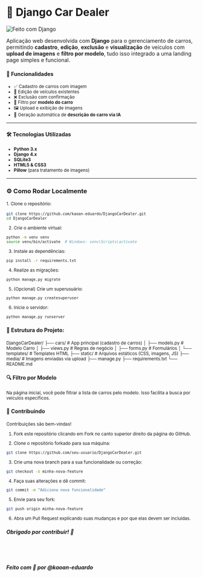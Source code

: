 # 🚗 Django Car Dealer

![Feito com Django](https://img.shields.io/badge/feito%20com-Django-092E20?style=for-the-badge&logo=django&logoColor=white)

Aplicação web desenvolvida com **Django** para o gerenciamento de carros, permitindo **cadastro**, **edição**, **exclusão** e **visualização** de veículos com **upload de imagens** e **filtro por modelo**, tudo isso integrado a uma landing page simples e funcional.

#### 🧩 Funcionalidades

<small>

- ✅ Cadastro de carros com imagem
- 📝 Edição de veículos existentes
- ❌ Exclusão com confirmação
- 🔎 Filtro por **modelo do carro**
- 🖼️ Upload e exibição de imagens
-  🤖 Geração automática de **descrição do carro via IA**

</small>

---

#### 🛠️ Tecnologias Utilizadas

<small>

- **Python 3.x**
- **Django 4.x**
- **SQLite3**
- **HTML5 & CSS3**
- **Pillow** (para tratamento de imagens)

</small>

---

### ⚙️ Como Rodar Localmente

<small> 1. Clone o repositório: 

```bash
git clone https://github.com/kaoan-eduardo/DjangoCarDealer.git
cd DjangoCarDealer
```

2. Crie o ambiente virtual: 

```bash
python -m venv venv
source venv/bin/activate  # Windows: venv\Scripts\activate
```

3. Instale as dependências: 

```bash
pip install -r requirements.txt
```

4. Realize as migrações:  

```bash
python manage.py migrate
```
5. (Opcional) Crie um superusuário: 

```bash
python manage.py createsuperuser
```

6. Inicie o servidor:

```bash
python manage.py runserver
```
</small>

#### 📁 Estrutura do Projeto:
<small>

DjangoCarDealer/
├── cars/               # App principal (cadastro de carros)
│   ├── models.py       # Modelo Carro
│   ├── views.py        # Regras de negócio
│   ├── forms.py        # Formulários
│   └── templates/      # Templates HTML
├── static/             # Arquivos estáticos (CSS, imagens, JS)
├── media/              # Imagens enviadas via upload
├── manage.py
├── requirements.txt
└── README.md

</small>

#### 🔍 Filtro por Modelo
<small>

Na página inicial, você pode filtrar a lista de carros pelo modelo. Isso facilita a busca por veículos específicos.

</small>

#### 🤝 Contribuindo

<small>
Contribuições são bem-vindas!

1. Fork este repositório clicando em Fork no canto superior direito da página do GitHub.

2. Clone o repositório forkado para sua máquina:

```bash
git clone https://github.com/seu-usuario/DjangoCarDealer.git
```

3. Crie uma nova branch para a sua funcionalidade ou correção:

```bash
git checkout -b minha-nova-feature
```

4. Faça suas alterações e dê commit:
```bash
git commit -m "Adiciona nova funcionalidade"
```

5. Envie para seu fork:
```bash
git push origin minha-nova-feature
```

6. Abra um Pull Request explicando suas mudanças e por que elas devem ser incluídas.

</small>

##### Obrigado por contribuir! 💙

<br>
<br>

##### Feito com 💙 por @kaoan-eduardo